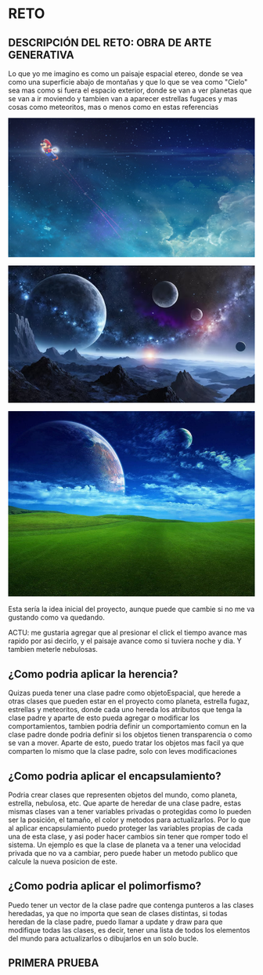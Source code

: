 # RETO

## DESCRIPCIÓN DEL RETO: OBRA DE ARTE GENERATIVA

Lo que yo me imagino es como un paisaje espacial etereo, donde se vea como una superficie abajo de montañas y que lo que se vea como "Cielo" sea mas como si fuera el espacio exterior, donde se van a ver planetas que se van a ir moviendo y tambien van a aparecer estrellas fugaces y mas cosas como meteoritos, mas o menos como en estas referencias

![alt text](image.png)

![alt text](image-1.png)

![alt text](image-2.png)

Esta sería la idea inicial del proyecto, aunque puede que cambie si no me va gustando como va quedando.

ACTU: me gustaria agregar que al presionar el click el tiempo avance mas rapido por asi decirlo, y el paisaje avance como si tuviera noche y dia. Y tambien meterle nebulosas.

## ¿Como podria aplicar la herencia?

Quizas pueda tener una clase padre como objetoEspacial, que herede a otras clases que pueden estar en el proyecto como planeta, estrella fugaz, estrellas y meteoritos, donde cada uno hereda los atributos que tenga la clase padre y aparte de esto pueda agregar o modificar los comportamientos, tambien podria definir un comportamiento comun en la clase padre donde podria definir si los objetos tienen transparencia o como se van a mover. Aparte de esto, puedo tratar los objetos mas facil ya que comparten lo mismo que la clase padre, solo con leves modificaciones

## ¿Como podria aplicar el encapsulamiento?

Podria crear clases que representen objetos del mundo, como planeta, estrella, nebulosa, etc. Que aparte de heredar de una clase padre, estas mismas clases van a tener variables privadas o protegidas como lo pueden ser la posición, el tamaño, el color y metodos para actualizarlos. Por lo que al aplicar encapsulamiento puedo proteger las variables propias de cada una de esta clase, y asi poder hacer cambios sin tener que romper todo el sistema. Un ejemplo es que la clase de planeta va a tener una velocidad privada que no va a cambiar, pero puede haber un metodo publico que calcule la nueva posicion de este.

## ¿Como podria aplicar el polimorfismo?

Puedo tener un vector de la clase padre que contenga punteros a las clases heredadas, ya que no importa que sean de clases distintas, si todas heredan de la clase padre, puedo llamar a update y draw para que modifique todas las clases, es decir, tener una lista de todos los elementos del mundo  para actualizarlos o dibujarlos en un solo bucle.

## PRIMERA PRUEBA 



